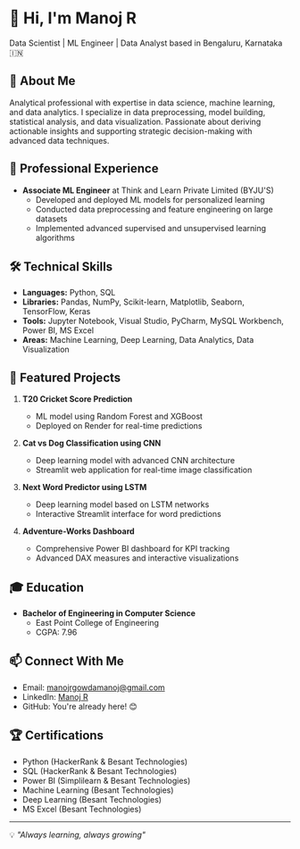 # 👋 Hi, I'm Manoj R

Data Scientist | ML Engineer | Data Analyst based in Bengaluru, Karnataka 🇮🇳

## 🚀 About Me
Analytical professional with expertise in data science, machine learning, and data analytics. I specialize in data preprocessing, model building, statistical analysis, and data visualization. Passionate about deriving actionable insights and supporting strategic decision-making with advanced data techniques.

## 💼 Professional Experience
- **Associate ML Engineer** at Think and Learn Private Limited (BYJU'S)
  - Developed and deployed ML models for personalized learning
  - Conducted data preprocessing and feature engineering on large datasets
  - Implemented advanced supervised and unsupervised learning algorithms

## 🛠️ Technical Skills
- **Languages:** Python, SQL
- **Libraries:** Pandas, NumPy, Scikit-learn, Matplotlib, Seaborn, TensorFlow, Keras
- **Tools:** Jupyter Notebook, Visual Studio, PyCharm, MySQL Workbench, Power BI, MS Excel
- **Areas:** Machine Learning, Deep Learning, Data Analytics, Data Visualization

## 🎯 Featured Projects
1. **T20 Cricket Score Prediction**
   - ML model using Random Forest and XGBoost
   - Deployed on Render for real-time predictions

2. **Cat vs Dog Classification using CNN**
   - Deep learning model with advanced CNN architecture
   - Streamlit web application for real-time image classification

3. **Next Word Predictor using LSTM**
   - Deep learning model based on LSTM networks
   - Interactive Streamlit interface for word predictions

4. **Adventure-Works Dashboard**
   - Comprehensive Power BI dashboard for KPI tracking
   - Advanced DAX measures and interactive visualizations

## 🎓 Education
- **Bachelor of Engineering in Computer Science**
  - East Point College of Engineering
  - CGPA: 7.96

## 📫 Connect With Me
- Email: manojrgowdamanoj@gmail.com
- LinkedIn: [Manoj R](https://www.linkedin.com/in/manojr06/)
- GitHub: You're already here! 😊

## 🏆 Certifications
- Python (HackerRank & Besant Technologies)
- SQL (HackerRank & Besant Technologies)
- Power BI (Simplilearn & Besant Technologies)
- Machine Learning (Besant Technologies)
- Deep Learning (Besant Technologies)
- MS Excel (Besant Technologies)

---
💡 *"Always learning, always growing"*
